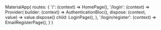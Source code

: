 MaterialApp(
  routes: {
    '/': (context) => HomePage(),
    '/login': (context) => Provider<AuthenticationBloc>(
      builder: (context) => AuthenticationBloc(),
      dispose: (context, value) => value.dispose()
      child: LoginPage(),
    ),
    '/login/register': (context) => EmailRegisterPage(),
  }
)
